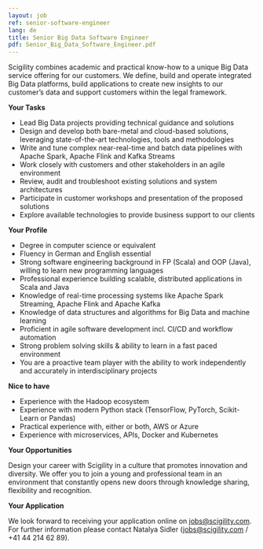```yaml
---
layout: job
ref: senior-software-engineer
lang: de
title: Senior Big Data Software Engineer
pdf: Senior_Big_Data_Software_Engineer.pdf
---
```


Scigility combines academic and practical know-how to a unique Big Data service offering for our customers. We define, build and operate integrated Big Data platforms, build applications to create new insights to our customer’s data and support customers within the legal framework.

<b>Your Tasks</b>

* Lead Big Data projects providing technical guidance and solutions
* Design and develop both bare-metal and cloud-based solutions, leveraging state-of-the-art technologies, tools and methodologies
* Write and tune complex near-real-time and batch data pipelines with Apache Spark, Apache Flink and Kafka Streams
* Work closely with customers and other stakeholders in an agile environment
* Review, audit and troubleshoot existing solutions and system architectures
* Participate in customer workshops and presentation of the proposed solutions
* Explore available technologies to provide business support to our clients

<b>Your Profile</b>

* Degree in computer science or equivalent
* Fluency in German and English essential
* Strong software engineering background in FP (Scala) and OOP (Java), willing to learn new programming languages
* Professional experience building scalable, distributed applications in Scala and Java
* Knowledge of real-time processing systems like Apache Spark Streaming, Apache Flink and Apache Kafka
* Knowledge of data structures and algorithms for Big Data and machine learning
* Proficient in agile software development incl. CI/CD and workflow automation
* Strong problem solving skills & ability to learn in a fast paced environment
* You are a proactive team player with the ability to work independently and accurately in interdisciplinary projects

<b>Nice to have</b>

* Experience with the Hadoop ecosystem
* Experience with modern Python stack (TensorFlow, PyTorch, Scikit-Learn or Pandas)
* Practical experience with, either or both, AWS or Azure
* Experience with microservices, APIs, Docker and Kubernetes

<b>Your Opportunities</b>

Design your career with Scigility in a culture that promotes innovation and diversity. We offer you to join a young and professional team in an environment that constantly opens new doors through knowledge sharing, flexibility and recognition.

<b>Your Application</b>

We look forward to receiving your application online on jobs@scigility.com. For further information please contact Natalya Sidler (jobs@scigility.com / +41 44 214 62 89).
